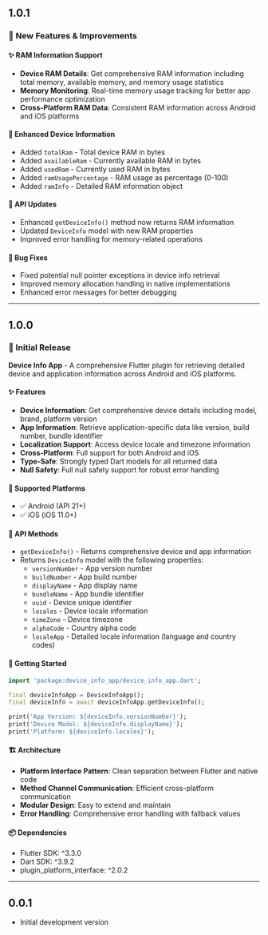 ## 1.0.1

### 🚀 New Features & Improvements

#### ✨ RAM Information Support
- **Device RAM Details**: Get comprehensive RAM information including total memory, available memory, and memory usage statistics
- **Memory Monitoring**: Real-time memory usage tracking for better app performance optimization
- **Cross-Platform RAM Data**: Consistent RAM information across Android and iOS platforms

#### 📱 Enhanced Device Information
- Added `totalRam` - Total device RAM in bytes
- Added `availableRam` - Currently available RAM in bytes  
- Added `usedRam` - Currently used RAM in bytes
- Added `ramUsagePercentage` - RAM usage as percentage (0-100)
- Added `ramInfo` - Detailed RAM information object

#### 🔧 API Updates
- Enhanced `getDeviceInfo()` method now returns RAM information
- Updated `DeviceInfo` model with new RAM properties
- Improved error handling for memory-related operations

#### 🐛 Bug Fixes
- Fixed potential null pointer exceptions in device info retrieval
- Improved memory allocation handling in native implementations
- Enhanced error messages for better debugging

---

## 1.0.0

### 🎉 Initial Release

**Device Info App** - A comprehensive Flutter plugin for retrieving detailed device and application information across Android and iOS platforms.

#### ✨ Features

- **Device Information**: Get comprehensive device details including model, brand, platform version
- **App Information**: Retrieve application-specific data like version, build number, bundle identifier
- **Localization Support**: Access device locale and timezone information
- **Cross-Platform**: Full support for both Android and iOS
- **Type-Safe**: Strongly typed Dart models for all returned data
- **Null Safety**: Full null safety support for robust error handling

#### 📱 Supported Platforms

- ✅ Android (API 21+)
- ✅ iOS (iOS 11.0+)

#### 🔧 API Methods

- `getDeviceInfo()` - Returns comprehensive device and app information
- Returns `DeviceInfo` model with the following properties:
  - `versionNumber` - App version number
  - `buildNumber` - App build number  
  - `displayName` - App display name
  - `bundleName` - App bundle identifier
  - `uuid` - Device unique identifier
  - `locales` - Device locale information
  - `timeZone` - Device timezone
  - `alphaCode` - Country alpha code
  - `localeApp` - Detailed locale information (language and country codes)

#### 🚀 Getting Started

```dart
import 'package:device_info_app/device_info_app.dart';

final deviceInfoApp = DeviceInfoApp();
final deviceInfo = await deviceInfoApp.getDeviceInfo();

print('App Version: ${deviceInfo.versionNumber}');
print('Device Model: ${deviceInfo.displayName}');
print('Platform: ${deviceInfo.locales}');
```

#### 🏗️ Architecture

- **Platform Interface Pattern**: Clean separation between Flutter and native code
- **Method Channel Communication**: Efficient cross-platform communication
- **Modular Design**: Easy to extend and maintain
- **Error Handling**: Comprehensive error handling with fallback values

#### 📦 Dependencies

- Flutter SDK: ^3.3.0
- Dart SDK: ^3.9.2
- plugin_platform_interface: ^2.0.2

---

## 0.0.1

* Initial development version
